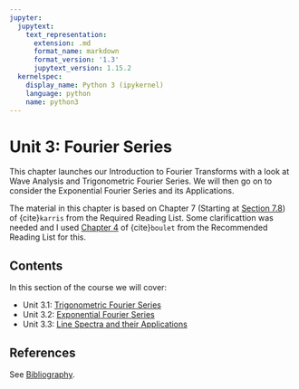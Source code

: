```yaml
---
jupyter:
  jupytext:
    text_representation:
      extension: .md
      format_name: markdown
      format_version: '1.3'
      jupytext_version: 1.15.2
  kernelspec:
    display_name: Python 3 (ipykernel)
    language: python
    name: python3
---
```


# Unit 3: Fourier Series

This chapter launches our Introduction to Fourier Transforms with a look at Wave Analysis and Trigonometric Fourier Series. We will then go on to consider the Exponential Fourier Series and its Applications.

The material in this chapter is based on Chapter 7 (Starting at [Section 7.8](http://site.ebrary.com/lib/swansea/docDetail.action?docID=10547416)) of {cite}`karris` from the Required Reading List. Some clarificattion was needed and I used [Chapter 4](https://ebookcentral.proquest.com/lib/swansea-ebooks/reader.action?ppg=150&docID=3135971&tm=1518703383001) of {cite}`boulet` from the Recommended Reading List for this.

## Contents

In this section of the course we will cover:

* Unit 3.1: [Trigonometric Fourier Series](https://cpjobling.github.io/eg-247-textbook/fourier_series/1/trig_fseries.html)
* Unit 3.2: [Exponential Fourier Series](https://cpjobling.github.io/eg-247-textbook/fourier_series/2/exp_fs1.html)
* Unit 3.3: [Line Spectra and their Applications](https://cpjobling.github.io/eg-247-textbook/fourier_series/3/exp_fs2.html)

## References

See [Bibliography](/zbib).


